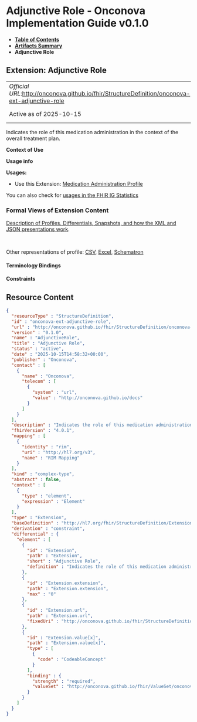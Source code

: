 # Adjunctive Role - Onconova Implementation Guide v0.1.0

* [**Table of Contents**](toc.md)
* [**Artifacts Summary**](artifacts.md)
* **Adjunctive Role**

## Extension: Adjunctive Role 

| | |
| :--- | :--- |
| *Official URL*:http://onconova.github.io/fhir/StructureDefinition/onconova-ext-adjunctive-role | *Version*:0.1.0 |
| Active as of 2025-10-15 | *Computable Name*:AdjunctiveRole |

Indicates the role of this medication administration in the context of the overall treatment plan.

**Context of Use**

**Usage info**

**Usages:**

* Use this Extension: [Medication Administration Profile](StructureDefinition-onconova-medication-administration.md)

You can also check for [usages in the FHIR IG Statistics](https://packages2.fhir.org/xig/onconova.fhir|current/StructureDefinition/onconova-ext-adjunctive-role)

### Formal Views of Extension Content

 [Description of Profiles, Differentials, Snapshots, and how the XML and JSON presentations work](http://build.fhir.org/ig/FHIR/ig-guidance/readingIgs.html#structure-definitions). 

 

Other representations of profile: [CSV](StructureDefinition-onconova-ext-adjunctive-role.csv), [Excel](StructureDefinition-onconova-ext-adjunctive-role.xlsx), [Schematron](StructureDefinition-onconova-ext-adjunctive-role.sch) 

#### Terminology Bindings

#### Constraints



## Resource Content

```json
{
  "resourceType" : "StructureDefinition",
  "id" : "onconova-ext-adjunctive-role",
  "url" : "http://onconova.github.io/fhir/StructureDefinition/onconova-ext-adjunctive-role",
  "version" : "0.1.0",
  "name" : "AdjunctiveRole",
  "title" : "Adjunctive Role",
  "status" : "active",
  "date" : "2025-10-15T14:58:32+00:00",
  "publisher" : "Onconova",
  "contact" : [
    {
      "name" : "Onconova",
      "telecom" : [
        {
          "system" : "url",
          "value" : "http://onconova.github.io/docs"
        }
      ]
    }
  ],
  "description" : "Indicates the role of this medication administration in the context of the overall treatment plan.",
  "fhirVersion" : "4.0.1",
  "mapping" : [
    {
      "identity" : "rim",
      "uri" : "http://hl7.org/v3",
      "name" : "RIM Mapping"
    }
  ],
  "kind" : "complex-type",
  "abstract" : false,
  "context" : [
    {
      "type" : "element",
      "expression" : "Element"
    }
  ],
  "type" : "Extension",
  "baseDefinition" : "http://hl7.org/fhir/StructureDefinition/Extension|4.0.1",
  "derivation" : "constraint",
  "differential" : {
    "element" : [
      {
        "id" : "Extension",
        "path" : "Extension",
        "short" : "Adjunctive Role",
        "definition" : "Indicates the role of this medication administration in the context of the overall treatment plan."
      },
      {
        "id" : "Extension.extension",
        "path" : "Extension.extension",
        "max" : "0"
      },
      {
        "id" : "Extension.url",
        "path" : "Extension.url",
        "fixedUri" : "http://onconova.github.io/fhir/StructureDefinition/onconova-ext-adjunctive-role"
      },
      {
        "id" : "Extension.value[x]",
        "path" : "Extension.value[x]",
        "type" : [
          {
            "code" : "CodeableConcept"
          }
        ],
        "binding" : {
          "strength" : "required",
          "valueSet" : "http://onconova.github.io/fhir/ValueSet/onconova-vs-adjunctive-therapy-roles|0.1.0"
        }
      }
    ]
  }
}

```
